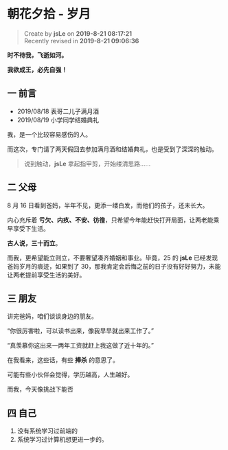 # 朝花夕拾 - 岁月

> Create by **jsLe** on **2019-8-21 08:17:21**  
> Recently revised in **2019-8-21 09:06:36**

**时不待我，飞逝如河。**

**我欲成王，必先自强！**

## 一 前言

- 2019/08/18 表哥二儿子满月酒
- 2019/08/19 小学同学结婚典礼

我，是一个比较容易感伤的人。

而这次，专门请了两天假回去参加满月酒和结婚典礼，也是受到了深深的触动。

> 说到触动，**jsLe** 拿起指甲剪，开始缕清思路……

## 二 父母

8 月 16 日看到爸妈，半年不见，更添一缕白发，而他们的孩子，还未长大。

内心充斥着 **亏欠、内疚、不安、彷徨**，只希望今年能赶快打开局面，让两老能乘早享受下生活。

**古人说，三十而立**。

而我，更希望能立则立，不要奢望凑齐婚姻和事业。毕竟，25 的 **jsLe** 已经发现爸妈岁月的痕迹，如果到了 30，那我肯定会后悔之前的日子没有好好努力，未能让两老提前享受生活的美好。

## 三 朋友

讲完爸妈，咱们谈谈身边的朋友。

“你很厉害啦，可以读书出来，像我早早就出来工作了。”

“真羡慕你这出来一两年工资就赶上我这做了近十年的。”

在我看来，这些话，有些 **捧杀** 的意思了。

可能有些小伙伴会觉得，学历越高，人生越好。

而我，今天像挑战下能否

## 四 自己

1. 没有系统学习过前端的
2. 系统学习过计算机想更进一步的。

